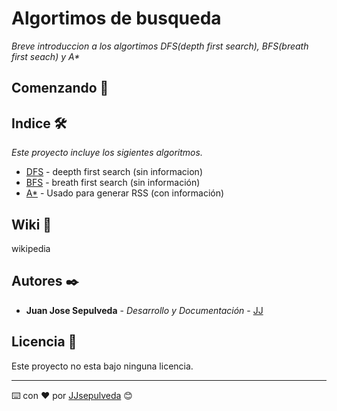 # Algortimos de busqueda

_Breve introduccion a los algortimos DFS(depth first search), BFS(breath first seach) y A*_

## Comenzando 🚀

## Indice 🛠️

_Este proyecto incluye los sigientes algoritmos._

* [DFS](#) - deepth first search (sin informacion)
* [BFS](*) - breath first search (sin información)
* [A*](*) - Usado para generar RSS (con información)

## Wiki 📖

wikipedia

## Autores ✒️

* **Juan Jose Sepulveda** - *Desarrollo y Documentación* - [JJ](https://github.com/JJsepulveda)

## Licencia 📄

Este proyecto no esta bajo ninguna licencia.

---
⌨️ con ❤️ por [JJsepulveda](https://github.com/JJsepulveda) 😊